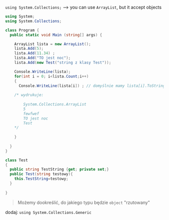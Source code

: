 
`using System.Collections;` --> you can use `ArrayList`, but it accept objects
```c#
using System;
using System.Collections;

class Program {
  public static void Main (string[] args) {

    ArrayList lista = new ArrayList();
    lista.Add(5);
    lista.Add(11.34) ;
    lista.Add("TO jest noc");
    lista.Add(new Test("string z klasy Test"));

    Console.WriteLine(lista);
    for(int i = 0; i<lista.Count;i++)
    {
      Console.WriteLine(lista[i]) ; // domyślnie mamy lista[i].ToString() -> new Test("sss") wydrukuje "Test"
    
    /* wydrukuje:
    
	    System.Collections.ArrayList
		5
		fewfwef
		TO jest noc
		Test
	*/
    
    }
    
  }
}

class Test 
{
  public string TestString {get; private set;}
  public Test(string testowy){
    this.TestString=testowy;
  }
  
}
```


> 
> Możemy dookreślić, do jakiego typu będzie `object` "rzutowany"
> 

dodaj: `using System.Collections.Generic`















